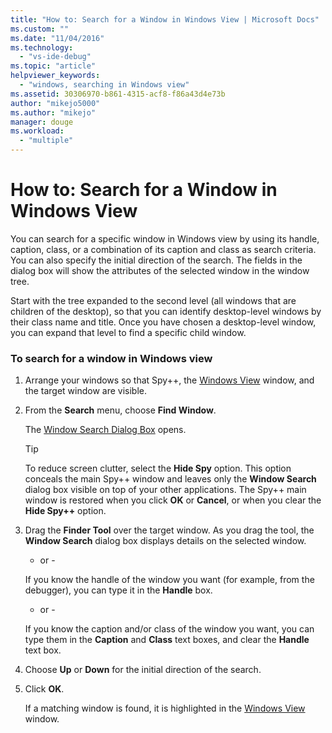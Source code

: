 ```yaml
---
title: "How to: Search for a Window in Windows View | Microsoft Docs"
ms.custom: ""
ms.date: "11/04/2016"
ms.technology: 
  - "vs-ide-debug"
ms.topic: "article"
helpviewer_keywords: 
  - "windows, searching in Windows view"
ms.assetid: 30306970-b861-4315-acf8-f86a43d4e73b
author: "mikejo5000"
ms.author: "mikejo"
manager: douge
ms.workload: 
  - "multiple"
---
```

# How to: Search for a Window in Windows View
You can search for a specific window in Windows view by using its handle, caption, class, or a combination of its caption and class as search criteria. You can also specify the initial direction of the search. The fields in the dialog box will show the attributes of the selected window in the window tree.  
  
 Start with the tree expanded to the second level (all windows that are children of the desktop), so that you can identify desktop-level windows by their class name and title. Once you have chosen a desktop-level window, you can expand that level to find a specific child window.  
  
### To search for a window in Windows view  
  
1.  Arrange your windows so that Spy++, the [Windows View](../debugger/windows-view.md) window, and the target window are visible.  
  
2.  From the **Search** menu, choose **Find Window**.  
  
     The [Window Search Dialog Box](../debugger/window-search-dialog-box.md) opens.  
  
    > [!TIP]
    >  To reduce screen clutter, select the **Hide Spy** option. This option conceals the main Spy++ window and leaves only the **Window Search** dialog box visible on top of your other applications. The Spy++ main window is restored when you click **OK** or **Cancel**, or when you clear the **Hide Spy++** option.  
  
3.  Drag the **Finder Tool** over the target window. As you drag the tool, the **Window Search** dialog box displays details on the selected window.  
  
     - or -  
  
     If you know the handle of the window you want (for example, from the debugger), you can type it in the **Handle** box.  
  
     - or -  
  
     If you know the caption and/or class of the window you want, you can type them in the **Caption** and **Class** text boxes, and clear the **Handle** text box.  
  
4.  Choose **Up** or **Down** for the initial direction of the search.  
  
5.  Click **OK**.  
  
     If a matching window is found, it is highlighted in the [Windows View](../debugger/windows-view.md) window.